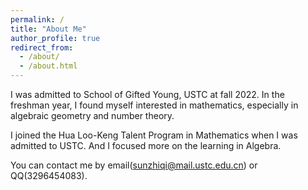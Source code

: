 ```yaml
---
permalink: /
title: "About Me"
author_profile: true
redirect_from: 
  - /about/
  - /about.html
---
```


I was admitted to School of Gifted Young, USTC at fall 2022. In the freshman year, I found myself interested in mathematics, especially in algebraic geometry and number theory. 

I joined the Hua Loo-Keng Talent Program in Mathematics when I was admitted to USTC. And I focused more on the learning in Algebra.



You can contact me by email(sunzhiqi@mail.ustc.edu.cn) or QQ(3296454083).

